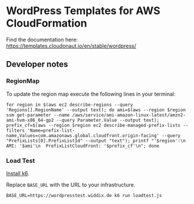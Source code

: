 # WordPress Templates for AWS CloudFormation

Find the documentation here: https://templates.cloudonaut.io/en/stable/wordpress/

## Developer notes

### RegionMap
To update the region map execute the following lines in your terminal:

```
for region in $(aws ec2 describe-regions --query 'Regions[].RegionName' --output text); do ami=$(aws --region $region ssm get-parameter --name /aws/service/ami-amazon-linux-latest/amzn2-ami-hvm-x86_64-gp2 --query Parameter.Value --output text); prefix_cf=$(aws --region $region ec2 describe-managed-prefix-lists --filters 'Name=prefix-list-name,Values=com.amazonaws.global.cloudfront.origin-facing' --query "PrefixLists[0].PrefixListId" --output "text"); printf "'$region':\n  AMI: '$ami'\n  PrefixListCloudFront: '$prefix_cf'\n"; done
```

### Load Test

[Install k6](https://k6.io/docs/).

Replace `BASE_URL` with the URL to your infrastructure.

```
BASE_URL=https://wordpresstest.widdix.de k6 run loadtest.js 
```
